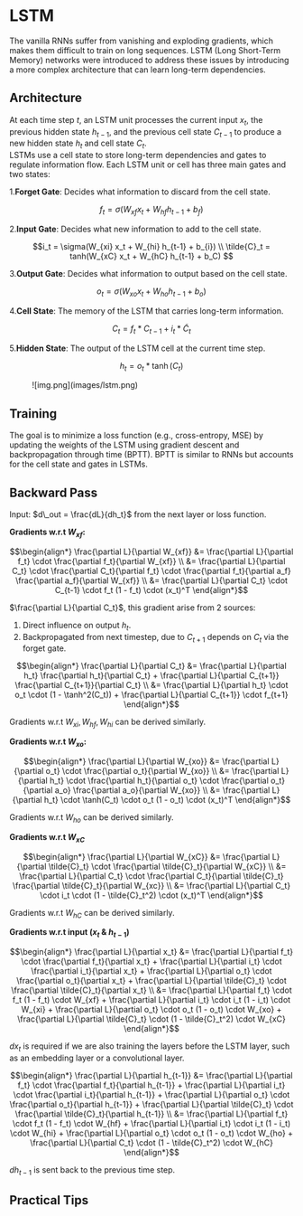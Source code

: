 # LSTM

The vanilla RNNs suffer from vanishing and exploding gradients, which makes them difficult to train on long sequences. 
LSTM (Long Short-Term Memory) networks were introduced to address these issues by introducing a more complex architecture that can learn long-term dependencies.

## Architecture
At each time step $t$, an LSTM unit processes the current input $x_t$, the previous hidden state $h_{t−1}$, and the previous cell state $C_{t-1}$ to produce a new hidden state $h_t$ and cell state $C_t$.  
LSTMs use a cell state to store long-term dependencies and gates to regulate information flow.
Each LSTM unit or cell has three main gates and two states:

1.**Forget Gate**: Decides what information to discard from the cell state.

$$f_t = \sigma(W_{xf} x_t + W_{hf} h_{t-1} + b_{f})$$

2.**Input Gate**: Decides what new information to add to the cell state.

$$i_t = \sigma(W_{xi} x_t + W_{hi} h_{t-1} + b_{i}) \\ \tilde{C}_t = tanh(W_{xC} x_t + W_{hC} h_{t-1} + b_C) $$

3.**Output Gate**: Decides what information to output based on the cell state.

$$o_t = \sigma(W_{xo} x_t + W_{ho} h_{t-1} + b_o)$$

4.**Cell State**: The memory of the LSTM that carries long-term information.

$$C_t = f_t * C_{t-1} + i_t * \tilde{C}_t$$
    
5.**Hidden State**: The output of the LSTM cell at the current time step.

$$h_t = o_t * \tanh(C_t)$$


<figure markdown="span">
    ![img.png](images/lstm.png)
</figure>


## Training
The goal is to minimize a loss function (e.g., cross-entropy, MSE) by updating the weights of the LSTM using gradient descent and backpropagation through time (BPTT).
BPTT is similar to RNNs but accounts for the cell state and gates in LSTMs.

## Backward Pass
Input: $d\_out = \frac{dL}{dh_t}$ from the next layer or loss function.

**Gradients w.r.t $W_{xf}$:**

$$\begin{align*}
\frac{\partial L}{\partial W_{xf}} &= \frac{\partial L}{\partial f_t} \cdot \frac{\partial f_t}{\partial W_{xf}} \\
&= \frac{\partial L}{\partial C_t} \cdot \frac{\partial C_t}{\partial f_t} \cdot \frac{\partial f_t}{\partial a_f} \frac{\partial a_f}{\partial W_{xf}} \\
&= \frac{\partial L}{\partial C_t} \cdot C_{t-1} \cdot f_t (1 - f_t) \cdot (x_t)^T 
\end{align*}$$

$\frac{\partial L}{\partial C_t}$, this gradient arise from 2 sources:  
1. Direct influence on output $h_t$.  
2. Backpropagated from next timestep, due to $C_{t+1}$ depends on $C_t$ via the forget gate.

$$\begin{align*}
\frac{\partial L}{\partial C_t} &= \frac{\partial L}{\partial h_t} \frac{\partial h_t}{\partial C_t} + \frac{\partial L}{\partial C_{t+1}} \frac{\partial C_{t+1}}{\partial C_t}  \\
&= \frac{\partial L}{\partial h_t} \cdot o_t \cdot (1 - \tanh^2(C_t)) + \frac{\partial L}{\partial C_{t+1}} \cdot f_{t+1}
\end{align*}$$

Gradients w.r.t $W_{xi}, W_{hf}, W_{hi}$ can be derived similarly.

**Gradients w.r.t $W_{xo}$:**

$$\begin{align*}
\frac{\partial L}{\partial W_{xo}} &= \frac{\partial L}{\partial o_t} \cdot \frac{\partial o_t}{\partial W_{xo}} \\
&= \frac{\partial L}{\partial h_t} \cdot \frac{\partial h_t}{\partial o_t} \cdot \frac{\partial o_t}{\partial a_o} \frac{\partial a_o}{\partial W_{xo}} \\
&= \frac{\partial L}{\partial h_t} \cdot \tanh(C_t) \cdot o_t (1 - o_t) \cdot (x_t)^T
\end{align*}$$

Gradients w.r.t $W_{ho}$ can be derived similarly.

**Gradients w.r.t $W_{xC}$**

$$\begin{align*}
\frac{\partial L}{\partial W_{xC}} &= \frac{\partial L}{\partial \tilde{C}_t} \cdot \frac{\partial \tilde{C}_t}{\partial W_{xC}} \\
&= \frac{\partial L}{\partial C_t} \cdot \frac{\partial C_t}{\partial \tilde{C}_t} \frac{\partial \tilde{C}_t}{\partial W_{xc}} \\
&= \frac{\partial L}{\partial C_t} \cdot i_t \cdot (1 - \tilde{C}_t^2) \cdot (x_t)^T 
\end{align*}$$

Gradients w.r.t $W_{hC}$ can be derived similarly.

**Gradients w.r.t input ($x_t ~\&~ h_{t-1}$)**

$$\begin{align*}
\frac{\partial L}{\partial x_t} &= \frac{\partial L}{\partial f_t} \cdot \frac{\partial f_t}{\partial x_t} + \frac{\partial L}{\partial i_t} \cdot \frac{\partial i_t}{\partial x_t} + \frac{\partial L}{\partial o_t} \cdot \frac{\partial o_t}{\partial x_t} + \frac{\partial L}{\partial \tilde{C}_t} \cdot \frac{\partial \tilde{C}_t}{\partial x_t} \\
&= \frac{\partial L}{\partial f_t} \cdot f_t (1 - f_t) \cdot W_{xf} + \frac{\partial L}{\partial i_t} \cdot i_t (1 - i_t) \cdot W_{xi} + \frac{\partial L}{\partial o_t} \cdot o_t (1 - o_t) \cdot W_{xo} + \frac{\partial L}{\partial \tilde{C}_t} \cdot (1 - \tilde{C}_t^2) \cdot W_{xC}
\end{align*}$$

$dx_t$ is required if we are also training the layers before the LSTM layer, such as an embedding layer or a convolutional layer.

$$\begin{align*}
\frac{\partial L}{\partial h_{t-1}} &= \frac{\partial L}{\partial f_t} \cdot \frac{\partial f_t}{\partial h_{t-1}} + \frac{\partial L}{\partial i_t} \cdot \frac{\partial i_t}{\partial h_{t-1}} + \frac{\partial L}{\partial o_t} \cdot \frac{\partial o_t}{\partial h_{t-1}} + \frac{\partial L}{\partial \tilde{C}_t} \cdot \frac{\partial \tilde{C}_t}{\partial h_{t-1}} \\
&= \frac{\partial L}{\partial f_t} \cdot f_t (1 - f_t) \cdot W_{hf} + \frac{\partial L}{\partial i_t} \cdot i_t (1 - i_t) \cdot W_{hi} + \frac{\partial L}{\partial o_t} \cdot o_t (1 - o_t) \cdot W_{ho} + \frac{\partial L}{\partial C_t} \cdot (1 - \tilde{C}_t^2) \cdot W_{hC}
\end{align*}$$

$dh_{t-1}$ is sent back to the previous time step.

## Practical Tips

